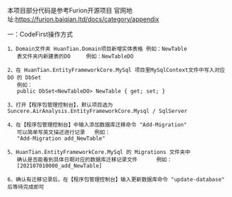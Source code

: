 本项目部分代码是参考Furion开源项目   官网地址:https://furion.baiqian.ltd/docs/category/appendix

一：CodeFirst操作方式

    1、Domain文件夹 HuanTian.Domain项目新增实体表格 例如：NewTable
	   表文件夹内新建表的DO     例如：NewTableDO

    2、在 HuanTian.EntityFrameworkCore.MySql 项目里MySqlContext文件中写入对应 DO 的 DbSet
       例如：
       public DbSet<NewTableDO> NewTable { get; set; }

    3、打开【程序包管理控制台】，默认项目选为 Suncere.AirAnalysis.EntityFrameworkCore.Mysql / SqlServer

    4、在【程序包管理控制台】中输入添加数据库迁移命令 "Add-Migration"
       可以简单写英文描述进行记录   例如：
       "Add-Migration add_NewTable"

    5、HuanTian.EntityFrameworkCore.MySql 的 Migrations 文件夹中
       确认是否能看到具体日期对应的数据库迁移记录文件      例如：
       [202107010000_add_NewTable]

    6、确认有迁移记录后，在【程序包管理控制台】输入更新数据库命令 "update-database" 后等待完成即可
